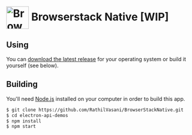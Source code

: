 # <img src="https://www.browserstack.com/blog/favicon.png" width="60px" align="center" alt="BrowserstackNative"> Browserstack Native [WIP]

## Using

You can [download the latest release](https://github.com/RathilVasani/BrowserStackNative/releases) for your operating system or build it yourself (see below).

## Building

You'll need [Node.js](https://nodejs.org) installed on your computer in order to build this app.

```bash
$ git clone https://github.com/RathilVasani/BrowserStackNative.git
$ cd electron-api-demos
$ npm install
$ npm start
```

